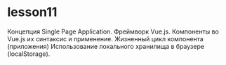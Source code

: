 # lesson11
Концепция Single Page Application. Фреймворк Vue.js. Компоненты во Vue.js их синтаксис и применение. Жизненный цикл компонента (приложения) Использование локального хранилища в браузере (localStorage).
